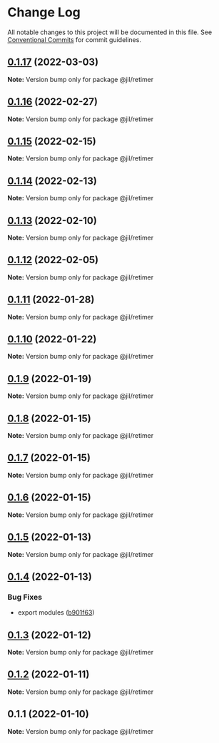 # Change Log

All notable changes to this project will be documented in this file.
See [Conventional Commits](https://conventionalcommits.org) for commit guidelines.

## [0.1.17](https://github.com/jiljs/jil/compare/@jil/retimer@0.1.16...@jil/retimer@0.1.17) (2022-03-03)

**Note:** Version bump only for package @jil/retimer





## [0.1.16](https://github.com/jiljs/jil/compare/@jil/retimer@0.1.15...@jil/retimer@0.1.16) (2022-02-27)

**Note:** Version bump only for package @jil/retimer





## [0.1.15](https://github.com/jiljs/jil/compare/@jil/retimer@0.1.14...@jil/retimer@0.1.15) (2022-02-15)

**Note:** Version bump only for package @jil/retimer





## [0.1.14](https://github.com/jiljs/jil/compare/@jil/retimer@0.1.13...@jil/retimer@0.1.14) (2022-02-13)

**Note:** Version bump only for package @jil/retimer





## [0.1.13](https://github.com/jiljs/jil/compare/@jil/retimer@0.1.12...@jil/retimer@0.1.13) (2022-02-10)

**Note:** Version bump only for package @jil/retimer





## [0.1.12](https://github.com/jiljs/jil/compare/@jil/retimer@0.1.11...@jil/retimer@0.1.12) (2022-02-05)

**Note:** Version bump only for package @jil/retimer





## [0.1.11](https://github.com/jiljs/jil/compare/@jil/retimer@0.1.10...@jil/retimer@0.1.11) (2022-01-28)

**Note:** Version bump only for package @jil/retimer





## [0.1.10](https://github.com/jiljs/jil/compare/@jil/retimer@0.1.9...@jil/retimer@0.1.10) (2022-01-22)

**Note:** Version bump only for package @jil/retimer





## [0.1.9](https://github.com/jiljs/jil/compare/@jil/retimer@0.1.8...@jil/retimer@0.1.9) (2022-01-19)

**Note:** Version bump only for package @jil/retimer





## [0.1.8](https://github.com/jiljs/jil/compare/@jil/retimer@0.1.7...@jil/retimer@0.1.8) (2022-01-15)

**Note:** Version bump only for package @jil/retimer





## [0.1.7](https://github.com/jiljs/jil/compare/@jil/retimer@0.1.6...@jil/retimer@0.1.7) (2022-01-15)

**Note:** Version bump only for package @jil/retimer





## [0.1.6](https://github.com/jiljs/jil/compare/@jil/retimer@0.1.5...@jil/retimer@0.1.6) (2022-01-15)

**Note:** Version bump only for package @jil/retimer





## [0.1.5](https://github.com/jiljs/jil/compare/@jil/retimer@0.1.4...@jil/retimer@0.1.5) (2022-01-13)

**Note:** Version bump only for package @jil/retimer





## [0.1.4](https://github.com/jiljs/jil/compare/@jil/retimer@0.1.3...@jil/retimer@0.1.4) (2022-01-13)


### Bug Fixes

* export modules ([b901f63](https://github.com/jiljs/jil/commit/b901f6398decaffd4c643af5eef9971d431dff54))





## [0.1.3](https://github.com/jiljs/jil/compare/@jil/retimer@0.1.2...@jil/retimer@0.1.3) (2022-01-12)

**Note:** Version bump only for package @jil/retimer





## [0.1.2](https://github.com/jiljs/jil/compare/@jil/retimer@0.1.1...@jil/retimer@0.1.2) (2022-01-11)

**Note:** Version bump only for package @jil/retimer





## 0.1.1 (2022-01-10)

**Note:** Version bump only for package @jil/retimer
